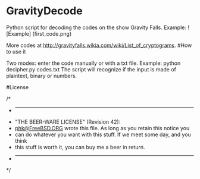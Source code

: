# GravityDecode
Python script for decoding the codes on the show Gravity Falls.
Example:
![Example] (first_code.png)

More codes at http://gravityfalls.wikia.com/wiki/List_of_cryptograms.
#How to use it

Two modes: enter the code manually or with a txt file. 
Example: python decipher.py codes.txt
The script will recognize if the input is made of plaintext, binary or numbers.

#License

/*
 * ----------------------------------------------------------------------------
 * "THE BEER-WARE LICENSE" (Revision 42):
 * <phk@FreeBSD.ORG> wrote this file.  As long as you retain this notice you
 * can do whatever you want with this stuff. If we meet some day, and you think
 * this stuff is worth it, you can buy me a beer in return.
 * ----------------------------------------------------------------------------
 */
